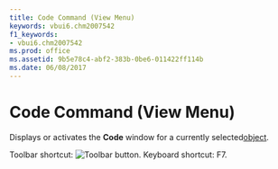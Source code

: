 ```yaml
---
title: Code Command (View Menu)
keywords: vbui6.chm2007542
f1_keywords:
- vbui6.chm2007542
ms.prod: office
ms.assetid: 9b5e78c4-abf2-383b-0be6-011422ff114b
ms.date: 06/08/2017
---
```



# Code Command (View Menu)

Displays or activates the **Code** window for a currently selected[object](vbe-glossary.md).

Toolbar shortcut: 
![Toolbar button](images/tbr_code_ZA01201689.gif). Keyboard shortcut: F7.

